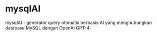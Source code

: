 # mysqlAI
mysqlAI - generator query otomatis berbasis AI yang menghubungkan database MySQL dengan OpenAI GPT-4
